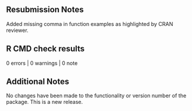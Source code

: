## Resubmission Notes

Added missing comma in function examples as highlighted by CRAN reviewer.

## R CMD check results

0 errors | 0 warnings | 0 note

## Additional Notes

No changes have been made to the functionality or version number of the package. This is a new release.
